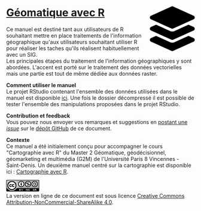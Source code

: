 # [Géomatique avec R](https://rcarto.github.io/geomatique_avec_r/) <img src="img/layer-group-solid.svg" width="120" align="right"/>

Ce manuel est destiné tant aux utilisateurs de R souhaitant mettre en place traitements de l'information géographique qu'aux utilisateurs souhaitant utiliser R pour réaliser les taches qu'ils réalisent habituellement avec un SIG.   
Les principales étapes du traitement de l'information géographiques y sont abordées. 
L'accent est porté sur le traitement des données vectorielles mais une partie est tout de même dédiée aux données raster. 

**Comment utiliser le manuel**  
Le projet RStudio contenant l'ensemble des données utilisées dans le manuel est disponible [ici](https://github.com/rCarto/geodata/archive/refs/heads/main.zip). 
Une fois le dossier décompressé il est possible de tester l'ensemble des manipulations proposées dans le projet RStudio.  

**Contribution et feedback**  
Vous pouvez nous envoyer vos remarques et suggestions en [postant une *issue*](https://github.com/rCarto/geomatique_avec_r/issues) sur le [dépôt GitHub](https://github.com/rCarto/geomatique_avec_r) de ce document. 


**Contexte**  
Ce manuel a été initialement conçu pour accompagner le cours "Cartographie avec R" 
du Master 2 Géomatique, géodécisionnel, géomarketing et multimédia (G2M) de 
l'Université Paris 8 Vincennes - Saint-Denis. 
Un deuxième manuel centré sur la cartographie est disponible ici :
[Cartographie avec R](https://rcarto.github.io/cartographie_avec_r/).


![](img/by-nc-sa.png)  
La version en ligne de ce document est sous licence [Creative Commons Attribution-NonCommercial-ShareAlike 4.0](http://creativecommons.org/licenses/by-nc-sa/4.0/). 
